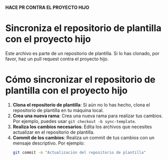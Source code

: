 **HACE PR CONTRA EL PROYECTO HIJO**

# Sincroniza el repositorio de plantilla con el proyecto hijo
Este archivo es parte de un repositorio de plantilla. Si lo has clonado, por favor, haz un pull request contra el proyecto hijo.

# Cómo sincronizar el repositorio de plantilla con el proyecto hijo

1. **Clona el repositorio de plantilla**: Si aún no lo has hecho, clona el repositorio de plantilla en tu máquina local.
2. **Crea una nueva rama**: Crea una nueva rama para realizar tus cambios. Por ejemplo, puedes usar `git checkout -b sync-template`.
3. **Realiza los cambios necesarios**: Edita los archivos que necesites actualizar en el repositorio de plantilla.
4. **Commit de los cambios**: Realiza un commit de tus cambios con un mensaje descriptivo. Por ejemplo:
   ```bash
   git commit -m "Actualización del repositorio de plantilla"
   ```